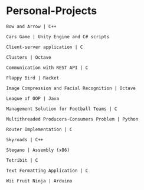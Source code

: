 # Personal-Projects
    Bow and Arrow | C++

    Cars Game | Unity Engine and C# scripts

    Client-server application | C

    Clusters | Octave

    Communication with REST API | C

    Flappy Bird | Racket

    Image Compression and Facial Recognition | Octave

    League of OOP | Java

    Management Solution for Football Teams | C

    Multithreaded Producers-Consumers Problem | Python

    Router Implementation | C

    Skyroads | C++

    Stegano | Assembly (x86)

    Tetribit | C

    Text Formatting Application | C

    Wii Fruit Ninja | Arduino
